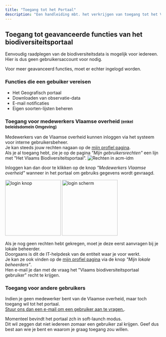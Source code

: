 ```yaml
---
title: "Toegang tot het Portaal"
description: "Een handleiding mbt. het verkrijgen van toegang tot het Vlaams Biodiversiteitsportaal"
---
```

## Toegang tot geavanceerde functies van het biodiversiteitsportaal

Eenvoudig raadplegen van de biodiversiteitsdata is mogelijk voor iedereen.  
Hier is dus geen gebruikersaccount voor nodig.  

Voor meer geavanceerd functies, moet er echter ingelogd worden.

### Functies die een gebuiker vereisen

- Het Geografisch portaal
- Downloaden van observatie-data
- E-mail notificaties
- Eigen soorten-lijsten beheren


### Toegang voor medewerkers Vlaamse overheid <span style="font-size: small">(enkel beleidsdomein Omgeving)</span>

Medewerkers van de Vlaamse overheid kunnen inloggen via het systeem voor interne gebruikersbeheer.  
Je kan steeds jouw rechten nagaan op de <a href="https://mijnprofiel-gebruikersbeheer.vlaanderen.be/user/" target="_blank">mijn profiel pagina</a>.  
Als je al toegang hebt, zie je op de pagina _"Mijn gebruikersrechten"_ een lijn met "Het Vlaams Biodiversiteitsportaal".
![Rechten in acm-idm](/images/pages/acm_idm_mijn_profiel.png)

Inloggen kan dan door te klikken op de knop _"Medewerkers Vlaamse overheid"_ wanneer in het portaal om gebruiks gegevens wordt gevraagd.
<p float="left">
  <img src="/images/pages/login_button.png" alt="login knop" height="180" />
  <img src="/images/pages/login_screen.png" alt="login scherm" height="180" /> 
</p>


Als je nog geen rechten hebt gekregen, moet je deze eerst aanvragen bij je lokale beheerder.  
Doorgaans is dit de IT-helpdesk van de entiteit waar je voor werkt.  
Je kan ze ook vinden op de <a href="https://mijnprofiel-gebruikersbeheer.vlaanderen.be/user/" target="_blank">mijn profiel pagina</a> via de knop _"Mijn lokale beheerders"_.  
Hen e-mail je dan met de vraag het "Vlaams biodiversiteitsportaal gebruiker" recht te krijgen.
 

### Toegang voor andere gebruikers

Indien je geen medewerker bent van de Vlaamse overheid, maar toch toegang wil tot het portaal.  
[Stuur ons dan een e-mail om een gebruiker aan te vragen.](mailto:support.natuurdata@inbo.be).

Momenteel bevindt het portaal zch in soft-launch modus.  
Dit wil zeggen dat niet iedereen zomaar een gebruiker zal krijgen.
Geef dus best aan wie je bent en waarom je graag toegang zou willen.


